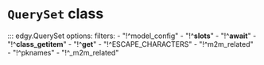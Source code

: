 # **`QuerySet`** class


::: edgy.QuerySet
    options:
        filters:
        - "!^model_config"
        - "!^__slots__"
        - "!^__await__"
        - "!^__class_getitem__"
        - "!^__get__"
        - "!^ESCAPE_CHARACTERS"
        - "!^m2m_related"
        - "!^pknames"
        - "!^_m2m_related"
